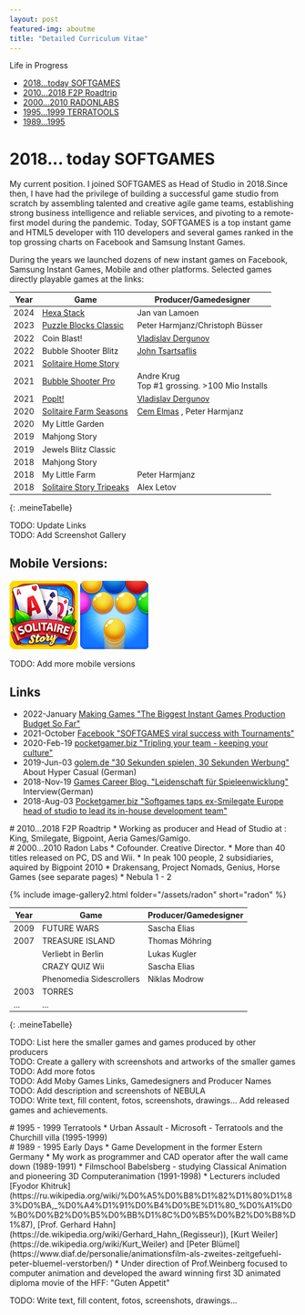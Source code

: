 ```yaml
---
layout: post
featured-img: aboutme
title: "Detailed Curriculum Vitae"
---
```

Life in Progress
<style> html { scroll-behavior: smooth; } </style>
* <a href="#2018">2018...today SOFTGAMES   </a>
* <a href="#2010">2010...2018  F2P Roadtrip</a>
* <a href="#2000">2000...2010  RADONLABS   </a>
* <a href="#1995">1995...1999  TERRATOOLS  </a>
* <a href="#1989">1989...1995              </a>

# 2018... today SOFTGAMES

My current position. I joined SOFTGAMES as Head of Studio in 2018. ​​Since then, I have had the privilege of building a successful game studio from scratch by assembling talented and creative agile game teams, establishing strong business intelligence and reliable services, and pivoting to a remote-first model during the pandemic. Today, SOFTGAMES is a top instant game and HTML5 developer with 110 developers and several games ranked in the top grossing charts on Facebook and Samsung Instant Games.

During the years we launched dozens of new instant games on Facebook, Samsung Instant Games, Mobile and other platforms. Selected games directly playable games at the links:

<style>
  .meineTabelle thead {
    background-color: #d0d0d0; 
  }
  .meineTabelle thead th,
  .meineTabelle td  {
  text-align: left;
  padding: 0.125rem 0.5rem; /* Oben/unten 0.5rem, links/rechts 1rem */
 }
 
  .meineTabelle tbody tr:nth-child(odd) {
    background-color: #ffffff; /* weiß */
  }
  .meineTabelle tbody tr:nth-child(even) {
    background-color: #f5f5f5; /* hellgrau */
  }
</style>

| Year | Game                                                          | Producer/Gamedesigner            |
|------|---------------------------------------------------------------|----------------------------------|
| 2024 | [Hexa Stack](https://fb.gg/play/408305982143225)              | Jan van Lamoen                   |
| 2023 | [Puzzle Blocks Classic](https://fb.gg/play/sg-puzzle-blocks)  | Peter Harmjanz/Christoph Büsser  |
| 2022 | Coin Blast!                                                   | [Vladislav Dergunov](https://www.linkedin.com/in/vladislav-dergunov-game-designer/) |
| 2022 | Bubble Shooter Blitz                                          | [John Tsartsaflis](https://www.linkedin.com/in/johnts/) |
| 2021 | [ Solitaire Home Story](/z_games/2025/01/06/soli.html)  ||
| 2021 | [ Bubble Shooter Pro ](https://fb.gg/play/sg_bs-pro)| Andre Krug<br>Top #1 grossing. >100 Mio Installs|
| 2021 | [ PopIt! ](https://fb.gg/play/sg_bs-pro)| [Vladislav Dergunov](https://www.linkedin.com/in/vladislav-dergunov-game-designer/)|
| 2020 | [ Solitaire Farm Seasons ](/z_games/2025/01/06/soli.html)| [Cem Elmas](https://www.linkedin.com/in/cemelmas/) ,  Peter Harmjanz|
| 2020 | My Little Garden  ||
| 2019 | Mahjong Story  ||
| 2019 | Jewels Blitz Classic  ||
| 2018 | Mahjong Story ||
| 2018 | My Little Farm  | Peter Harmjanz |
| 2018 | [ Solitaire Story Tripeaks ](/z_games/2025/01/06/soli.html)  | Alex Letov |
{: .meineTabelle} 

TODO: Update Links <br>
TODO: Add Screenshot Gallery

## Mobile Versions:

[![SOLI](/assets/softgames/SOLI.jpg)](https://play.google.com/store/apps/details?id=com.softgames.solitairestory)
[![BSP](/assets/softgames/BSP.jpg)](https://play.google.com/store/apps/details?id=com.softgames.bubbleshooterpro&hl=de&gl=US)

TODO: Add more mobile versions


## Links
* 2022-January [Making Games "The Biggest Instant Games Production Budget So Far"](https://drive.google.com/file/d/1Yq8R31zL1j9jDzhKp7aynfzHz7aRyQqe/view?usp=sharing)
* 2021-October [Facebook "SOFTGAMES viral success with Tournaments"](https://www.facebook.com/fbgaminghome/success-stories/gaming-developers-softgames-viral-success-with-tournaments)
* 2020-Feb-19 [pocketgamer.biz "Tripling your team - keeping your culture"](https://www.pocketgamer.biz/comment-and-opinion/72606/tripling-your-team-keeping-your-culture/)
* 2019-Jun-03 [golem.de "30 Sekunden spielen, 30 Sekunden Werbung"](https://www.golem.de/news/hyper-casual-games-30-sekunden-spielen-30-sekunden-werbung-1906-141165.html) About Hyper Casual (German)
* 2018-Nov-19 [Games Career Blog. "Leidenschaft für Spieleenwicklung"](https://blog.games-career.com/de/koepfe-der-spielebranche-interview-mit-bernd-beyreuther-von-softgames) Interview(German)
* 2018-Aug-03  [Pocketgamer.biz "Softgames taps ex-Smilegate Europe head of studio to lead its in-house development team"](https://www.pocketgamer.biz/job-news/68711/softgames-taps-up-ex-smilegate-europe-head-of-studio/)

<div id="2010"></div>
# 2010...2018 F2P Roadtrip
* Working as producer and Head of Studio at : King, Smilegate, Bigpoint, Aeria Games/Gamigo.

<div id="2000"></div>
# 2000...2010 Radon Labs
* Cofounder. Creative Director. 
* More than 40 titles released on PC, DS and Wii.
* In peak 100 people, 2 subsidiaries, aquired by Bigpoint 2010
* Drakensang, Project Nomads, Genius, Horse Games (see separate pages)
* Nebula 1 - 2

{% include image-gallery2.html folder="/assets/radon" short="radon" %}


| Year | Game                                                          | Producer/Gamedesigner            |
|------|---------------------------------------------------------------|----------------------------------|
| 2009 | FUTURE WARS                                                   | Sascha Elias                     |
| 2007 | TREASURE ISLAND                                               | Thomas Möhring                   |
|      | Verliebt in Berlin                                            | Lukas Kugler                     |
|      | CRAZY QUIZ Wii                                                | Sascha Elias                     |
|      | Phenomedia Sidescrollers                                      | Niklas Modrow                    |
| 2003 | TORRES                                                        |                                  |
| ...  | ...                                                           |                                  |
{: .meineTabelle} 

TODO: List here the smaller games and games produced by other producers<br>
TODO: Create a gallery with screenshots and artworks of the smaller games<br>
TODO: Add more fotos<br>
TODO: Add Moby Games Links, Gamedesigners and Producer Names<br>
TODO: Add description and screenshots of NEBULA<br>
TODO: Write text, fill content, fotos, screenshots, drawings... Add released games and achievements.<br>

<div id="1995"></div>
# 1995 - 1999 Terratools
* Urban Assault - Microsoft - Terratools and the Churchill villa (1995-1999)

<div id="1989"></div>
# 1989 - 1995 Early Days
* Game Development in the former Estern Germany
* My work as programmer and CAD operator after the wall came down  (1989-1991)
* Filmschool Babelsberg - studying Classical Animation and pioneering 3D Computeranimation (1991-1998)
    * Lecturers included  [Fyodor Khitruk](https://ru.wikipedia.org/wiki/%D0%A5%D0%B8%D1%82%D1%80%D1%83%D0%BA,_%D0%A4%D1%91%D0%B4%D0%BE%D1%80_%D0%A1%D0%B0%D0%B2%D0%B5%D0%BB%D1%8C%D0%B5%D0%B2%D0%B8%D1%87),  [Prof. Gerhard Hahn](https://de.wikipedia.org/wiki/Gerhard_Hahn_(Regisseur)), [Kurt Weiler](https://de.wikipedia.org/wiki/Kurt_Weiler) and [Peter Blümel](https://www.diaf.de/personalie/animationsfilm-als-zweites-zeitgefuehl-peter-bluemel-verstorben/)
    * Under direction of Prof.Weinberg focused to computer animation and developed the award winning first 3D animated diploma movie of the HFF: "Guten Appetit"


TODO: Write text, fill content, fotos, screenshots, drawings...
